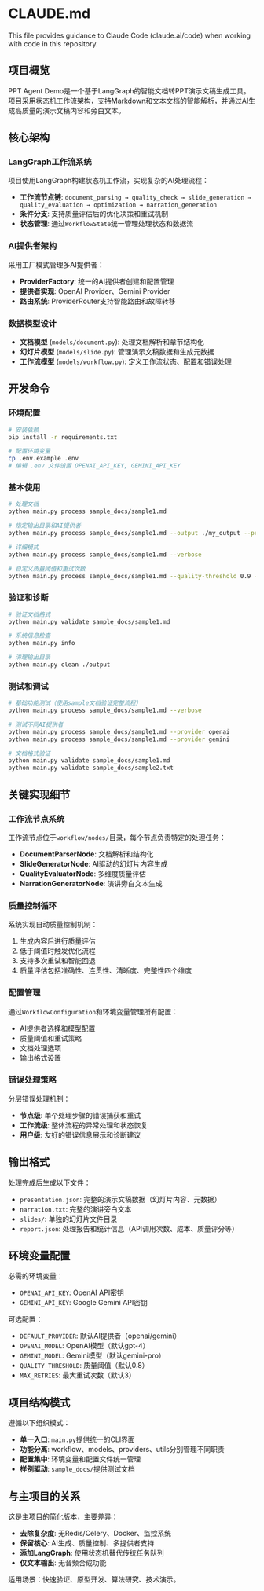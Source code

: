 # CLAUDE.md

This file provides guidance to Claude Code (claude.ai/code) when working with code in this repository.

## 项目概览

PPT Agent Demo是一个基于LangGraph的智能文档转PPT演示文稿生成工具。项目采用状态机工作流架构，支持Markdown和文本文档的智能解析，并通过AI生成高质量的演示文稿内容和旁白文本。

## 核心架构

### LangGraph工作流系统
项目使用LangGraph构建状态机工作流，实现复杂的AI处理流程：
- **工作流节点链**: `document_parsing → quality_check → slide_generation → quality_evaluation → optimization → narration_generation`
- **条件分支**: 支持质量评估后的优化决策和重试机制
- **状态管理**: 通过`WorkflowState`统一管理处理状态和数据流

### AI提供者架构
采用工厂模式管理多AI提供者：
- **ProviderFactory**: 统一的AI提供者创建和配置管理
- **提供者实现**: OpenAI Provider、Gemini Provider
- **路由系统**: ProviderRouter支持智能路由和故障转移

### 数据模型设计
- **文档模型** (`models/document.py`): 处理文档解析和章节结构化
- **幻灯片模型** (`models/slide.py`): 管理演示文稿数据和生成元数据
- **工作流模型** (`models/workflow.py`): 定义工作流状态、配置和错误处理

## 开发命令

### 环境配置
```bash
# 安装依赖
pip install -r requirements.txt

# 配置环境变量
cp .env.example .env
# 编辑 .env 文件设置 OPENAI_API_KEY, GEMINI_API_KEY
```

### 基本使用
```bash
# 处理文档
python main.py process sample_docs/sample1.md

# 指定输出目录和AI提供者
python main.py process sample_docs/sample1.md --output ./my_output --provider openai

# 详细模式
python main.py process sample_docs/sample1.md --verbose

# 自定义质量阈值和重试次数
python main.py process sample_docs/sample1.md --quality-threshold 0.9 --max-retries 5
```

### 验证和诊断
```bash
# 验证文档格式
python main.py validate sample_docs/sample1.md

# 系统信息检查
python main.py info

# 清理输出目录
python main.py clean ./output
```

### 测试和调试
```bash
# 基础功能测试（使用sample文档验证完整流程）
python main.py process sample_docs/sample1.md --verbose

# 测试不同AI提供者
python main.py process sample_docs/sample1.md --provider openai
python main.py process sample_docs/sample1.md --provider gemini

# 文档格式验证
python main.py validate sample_docs/sample1.md
python main.py validate sample_docs/sample2.txt
```

## 关键实现细节

### 工作流节点系统
工作流节点位于`workflow/nodes/`目录，每个节点负责特定的处理任务：
- **DocumentParserNode**: 文档解析和结构化
- **SlideGeneratorNode**: AI驱动的幻灯片内容生成
- **QualityEvaluatorNode**: 多维度质量评估
- **NarrationGeneratorNode**: 演讲旁白文本生成

### 质量控制循环
系统实现自动质量控制机制：
1. 生成内容后进行质量评估
2. 低于阈值时触发优化流程
3. 支持多次重试和智能回退
4. 质量评估包括准确性、连贯性、清晰度、完整性四个维度

### 配置管理
通过`WorkflowConfiguration`和环境变量管理所有配置：
- AI提供者选择和模型配置
- 质量阈值和重试策略
- 文档处理选项
- 输出格式设置

### 错误处理策略
分层错误处理机制：
- **节点级**: 单个处理步骤的错误捕获和重试
- **工作流级**: 整体流程的异常处理和状态恢复
- **用户级**: 友好的错误信息展示和诊断建议

## 输出格式

处理完成后生成以下文件：
- `presentation.json`: 完整的演示文稿数据（幻灯片内容、元数据）
- `narration.txt`: 完整的演讲旁白文本
- `slides/`: 单独的幻灯片文件目录
- `report.json`: 处理报告和统计信息（API调用次数、成本、质量评分等）

## 环境变量配置

必需的环境变量：
- `OPENAI_API_KEY`: OpenAI API密钥
- `GEMINI_API_KEY`: Google Gemini API密钥

可选配置：
- `DEFAULT_PROVIDER`: 默认AI提供者（openai/gemini）
- `OPENAI_MODEL`: OpenAI模型（默认gpt-4）
- `GEMINI_MODEL`: Gemini模型（默认gemini-pro）
- `QUALITY_THRESHOLD`: 质量阈值（默认0.8）
- `MAX_RETRIES`: 最大重试次数（默认3）

## 项目结构模式

遵循以下组织模式：
- **单一入口**: `main.py`提供统一的CLI界面
- **功能分离**: workflow、models、providers、utils分别管理不同职责
- **配置集中**: 环境变量和配置文件统一管理
- **样例驱动**: `sample_docs/`提供测试文档

## 与主项目的关系

这是主项目的简化版本，主要差异：
- **去除复杂度**: 无Redis/Celery、Docker、监控系统
- **保留核心**: AI生成、质量控制、多提供者支持
- **添加LangGraph**: 使用状态机替代传统任务队列
- **仅文本输出**: 无音频合成功能

适用场景：快速验证、原型开发、算法研究、技术演示。